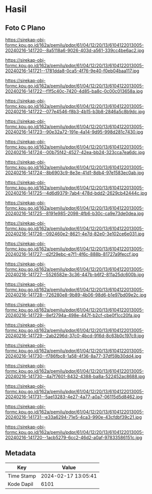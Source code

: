 # Hasil

## Foto C Plano

https://sirekap-obj-formc.kpu.go.id/162a/pemilu/pdpr/61/04/12/20/13/6104122013005-20240216-141720--8a5118a6-9026-403d-a561-339cc4be6ac2.jpg

https://sirekap-obj-formc.kpu.go.id/162a/pemilu/pdpr/61/04/12/20/13/6104122013005-20240216-141721--1781dda8-0ca5-4f76-9e40-f0eb04baa117.jpg

https://sirekap-obj-formc.kpu.go.id/162a/pemilu/pdpr/61/04/12/20/13/6104122013005-20240216-141722--f1f5c40c-7420-4d85-ba8c-0c00c013658a.jpg

https://sirekap-obj-formc.kpu.go.id/162a/pemilu/pdpr/61/04/12/20/13/6104122013005-20240216-141722--077e4546-f8b3-4b15-b3b8-2846a5c8b9dc.jpg

https://sirekap-obj-formc.kpu.go.id/162a/pemilu/pdpr/61/04/12/20/13/6104122013005-20240216-141723--90e32a72-191e-4a14-9d95-998d281c7430.jpg

https://sirekap-obj-formc.kpu.go.id/162a/pemilu/pdpr/61/04/12/20/13/6104122013005-20240216-141724--00b75f42-4527-42ea-bb24-323cca7ea6dc.jpg

https://sirekap-obj-formc.kpu.go.id/162a/pemilu/pdpr/61/04/12/20/13/6104122013005-20240216-141724--8b6903c9-8e3e-41d1-8db4-97e1583ec0ab.jpg

https://sirekap-obj-formc.kpu.go.id/162a/pemilu/pdpr/61/04/12/20/13/6104122013005-20240216-141725--4d6d9379-7ab4-478d-bdd2-2629cb42444c.jpg

https://sirekap-obj-formc.kpu.go.id/162a/pemilu/pdpr/61/04/12/20/13/6104122013005-20240216-141725--8191e985-2098-4fb6-b30c-ca9e73de0dea.jpg

https://sirekap-obj-formc.kpu.go.id/162a/pemilu/pdpr/61/04/12/20/13/6104122013005-20240216-141726--092460e2-8621-4e7d-82e0-3e102ce6e031.jpg

https://sirekap-obj-formc.kpu.go.id/162a/pemilu/pdpr/61/04/12/20/13/6104122013005-20240216-141727--d2f29ebc-e7f1-4f6c-888b-81727a9feccf.jpg

https://sirekap-obj-formc.kpu.go.id/162a/pemilu/pdpr/61/04/12/20/13/6104122013005-20240216-141727--5526582e-3c36-447b-b6f2-811a25dc600b.jpg

https://sirekap-obj-formc.kpu.go.id/162a/pemilu/pdpr/61/04/12/20/13/6104122013005-20240216-141728--726280e8-9b89-4b06-98d6-b1e97bd09e2c.jpg

https://sirekap-obj-formc.kpu.go.id/162a/pemilu/pdpr/61/04/12/20/13/6104122013005-20240216-141729--8ef2794a-498e-447f-b2cf-cbe0f1cc20fa.jpg

https://sirekap-obj-formc.kpu.go.id/162a/pemilu/pdpr/61/04/12/20/13/6104122013005-20240216-141729--2ab2296d-37c0-4bcd-916d-8c63b0c197c9.jpg

https://sirekap-obj-formc.kpu.go.id/162a/pemilu/pdpr/61/04/12/20/13/6104122013005-20240216-141730--f786fbc8-1a58-4f36-8a77-37df59b30dd4.jpg

https://sirekap-obj-formc.kpu.go.id/162a/pemilu/pdpr/61/04/12/20/13/6104122013005-20240216-141730--4a7f7601-8432-4388-ba8a-522452ac8688.jpg

https://sirekap-obj-formc.kpu.go.id/162a/pemilu/pdpr/61/04/12/20/13/6104122013005-20240216-141731--5ae13283-4e27-4a77-a0a7-06115d5d8462.jpg

https://sirekap-obj-formc.kpu.go.id/162a/pemilu/pdpr/61/04/12/20/13/6104122013005-20240216-141731--e33a6294-71e5-4ca3-990e-43cfdbf39c21.jpg

https://sirekap-obj-formc.kpu.go.id/162a/pemilu/pdpr/61/04/12/20/13/6104122013005-20240216-141720--1acb5279-6cc2-46d2-a0af-97833586151c.jpg


## Metadata

| Key        | Value               |
| ---------- | ------------------- |
| Time Stamp | 2024-02-17 13:05:41 |
| Kode Dapil | 6101                |




